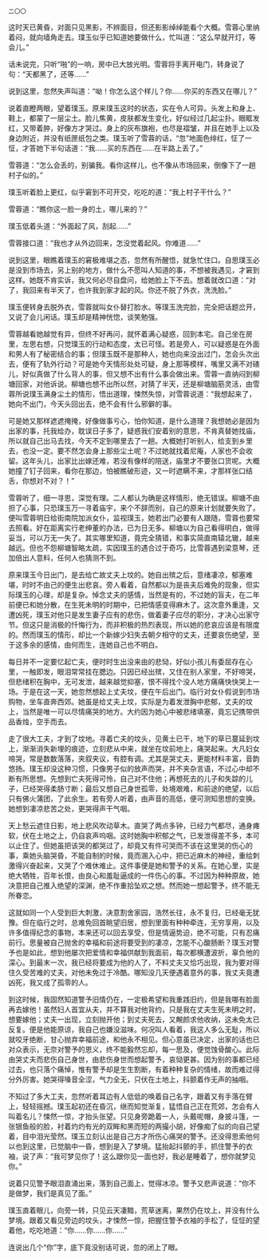    二〇〇 

   这时天已黄昏，对面只见黑影，不辨面目，但还影影绰绰能看个大概。雪蓉心里纳着闷，就向墙角走去。璞玉似乎已知道她要做什么，忙叫道：“这么早就开灯，等会儿。”

   话未说完，只听“啪”的一响，房中已大放光明。雪蓉将手离开电门，转身说了句：“天都黑了，还等……”

   说到这里，忽然失声叫道：“呦！你怎么这个样儿？你……你买的东西又在哪儿？”

   说着直瞪两眼，望着璞玉。原来璞玉这时的状态，实在令人可异。头发上和身上、鞋上，都蒙了一层尘土。脸儿焦黄，皮肤都发生变化，好似经过几起尘扑。眼眶发红，又带着肿，好像方才哭过。身上的灰布旗袍，也尽是褶皱，并且在她手上以及身边附近，并没有纸匣纸包之类。璞玉听了雪蓉的话，“忽”地面色绯红，怔了一怔，才答她下半句话道：“我……买的东西在……在半路上丢了。”

   雪蓉道：“怎么会丢的，别骗我。看你这样儿，也不像从市场回来，倒像下了一趟村子似的。”

   璞玉听着脸上更红，似乎窘到不可开交，吃吃的道：“我上村子干什么？”

   雪蓉道：“瞧你这一脸一身的土，哪儿来的？”

   璞玉低着头道：“外面起了风，刮起……”

   雪蓉接口道：“我也才从外边回来，怎没觉着起风。你难道……”

   说到这里，眼瞧着璞玉的窘极难堪之态，忽然有所醒悟，就急忙住口。自思璞玉必是没到市场去，另上别的地方，做什么不愿叫人知道的事，不想被我遇见，才窘到这样。她既不肯实诉，我又何必尽自盘问，给她脸上下不去。想着就改口道：“对了，我回来有半天了，也许我到家才起的风。你还不脱了外衣，洗洗脸。”

   璞玉便转身去脱外衣，雪蓉就叫女仆替打脸水。等璞玉洗完脸，完全把话题岔开，又说了会儿闲话。璞玉却是精神恍惚，谈笑勉强。

   雪蓉越看她越觉有异，但终不好再问，就怀着满心疑惑，回到本宅。自己坐在房里，左思右想，只觉璞玉的行动和态度，太已可怪。若是旁人，可以疑惑是在外面和男人有了秘密结合的事；但璞玉既不是那种人，她也向来没出过门，怎会头次出去，便有了轨外行动？可是她今天情形处处可疑，身上那等模样，嘴里又满不对碴儿，好似真做了什么背人的事，但又想不出有什么事会做出来。雪蓉一直纳闷到柳塘回家，对他诉说。柳塘也想不出所以然，对猜了半天，还是柳塘脑筋灵活，由雪蓉所说璞玉满身尘土的情形，悟出道理，悚然失惊，对雪蓉说道：“我想起来了，她向不出门，今天头回出去，绝不会有什么邪僻的事。

   可是她又那样遮遮掩掩，好像做事亏心，怕你知道，是什么道理？我想她必是因为出家的事，托我给办，耽误日子多了，疑惑我们安着别的意思，不肯真替她找庙，所以就自己出马去找，今天不定到哪里去了一趟。大概她打听别人，给支到乡里去，也没一定。要不然怎会身上那些尘土呢？不过她就找着尼庵，人家也不会收留。这年头儿，出家比出嫁还难，若没有像样的陪送，庙里才不要张口货呢。大概她撞了钉子回来，看你在那边，怕被瞧破形迹，又一时遮瞒不来，才那样张口结舌，你想对不对？！”

   雪蓉听了，细一寻思，深觉有理。二人都认为确是这样情形，绝无错误。柳塘不由担了心事，只恐璞玉万一寻着庙宇，来个不辞而别，自己的原来计划就要失败了。便叫雪蓉明日给街南院加派女仆，监视璞玉，她若出门必要有人跟随，雪蓉也要常去照看。好在距离实行老绅董的办法，已为日无多。柳塘以为自己看得明白，做得妥当，可以万无一失了。其实哪里知道，竟完全猜错，和事实简直南辕北辙，越来越远。但也不怨柳塘智略太疏，实因璞玉的遇合过于奇巧，比雪蓉遇到梁意琴，还加倍出人意料，任何人也猜测不到。

   原来璞玉今日出门，是去给亡故丈夫上坟的。她自出殡之后，意绪凄凉，郁塞难堪，时时不由己的便生出悲哀。旁人看着，自然都以为是丧夫后难免的现象，但实际璞玉的心理，却是复杂。悼念丈夫的感情，当然是有的，不过她的盲夫，在二年前便已和她分散，在生死未明的时期中，已把情感变得麻木了。这次意外重逢，又遭凶死，璞玉对他只是发生妻子应有的悲伤，做着妻子应尽的职分，才决心出家守节。但这只是消极的忏悔行为，而非积极的热烈表现，所以她的悲哀应该是有限度的。然而璞玉的情形，却比一个新嫁少妇失去朝夕相守的丈夫，还要哀伤绝望，至于这多余的感情，由何而生，连她自己也不明白。

   每日并不一定要忆起亡夫，便时时生出没来由的悲恸，好似小孩儿有委屈存在心里，一触即发，眼泪常常挂在腮边。只因已经出殡，又住在别人家里，不好啼哭，但悲绪积在胸中，无可发泄，越来越觉抑塞，恨不得找个没人地方痛痛快快哭上一场。于是在这一天，她忽然想起上丈夫坟，便在午后出门。临行对女仆假说到市场购物，坐车直奔西郊。她虽是给丈夫上坟，实际是为着发泄胸中悲郁，丈夫的坟上，当然是唯一可以尽情痛哭的地方。大约因为她心中被悲绪填塞，竟忘记携带供品香烛，空手而去。

   走了很大工夫，才到了坟地。寻着亡夫的坟头，见黄土已干，地下的草已蔓延到坟上，渐渐消失新埋的痕迹，立刻悲从中来，就坐在坟前地上，痛哭起来。大凡妇女啼哭，常是数数落落，夹叙夹议，有腔有调。尤其是哭丈夫，更能材料丰富，音韵悠扬。璞玉却没这种习惯，只像男子似的放声而哭，并不夹杂言语，不过心中却不断有所思想。先想到亡夫死得可怜，自己对不住他；再想死去的儿子和失踪的儿子，已经哭得柔肠寸断；最后又想自己身世孤零，处境艰难，和前途的绝望，以后只有佛火蒲团，了此余生。若有旁人听着，由声音的高低，便可测知思想的变换。她想到凄凉悲苦之处，更哭得声干气咽。

   天上愁云遮住日影，地上悲风吹动草木。直哭了两点多钟，已经力气都尽，通身瘫软，伏在土地之上，仍自哀声呜咽。这时她胸中积郁之气，已发泄得差不多，本可以止住了。但她虽把该哭的都哭过了，却竟又有件可哭而不该在这里哭的伤心的事，乘她头脑哭昏，不能自制的时候，竟而溷入心中，把已近麻木的神经，重给刺激得兴奋起来，又哭了个难休难止。这件事便是她和警予的关系。在她心里，实是绝大牺牲，百年长恨，由良心和羞耻逼成的一件伤心的事。不过因为种种原故，她决意把自己推入绝望的深渊，绝不作重拾坠欢之想。然而她一想起警予，终不能无所眷恋。

   这就如同一个人受到巨大刺激，决意割舍家园，浩然长往，永不复归，已经毫无犹豫。但在临行之时，总难免回首眺望旧居，想到里面有种种牵连，无穷享用，以及许多值得纪念的事物，本来还可以回去享受，但是情逼势迫，绝不可能，只有忍痛前行。思量被自己抛舍的幸福和前途将要受到的凄凉，怎能不心酸肠断？璞玉对警予也是如此，想到他屡次把爱情和幸福供献到我面前，每次都横遭波折，辜负他的深心。到最末一次，我已经将要成为他的人了，不料丈夫又恰巧出现，我为要对得住久受苦难的丈夫，对他未免过于冷酷。哪知没几天便遇着意外的事，我丈夫竟遭凶死，我又成了孤零的人。

   到这时候，我固然知道警予旧情仍在，一定极希望和我重践旧约，但是我哪有脸面再去嫁他！虽然妇人首宜从夫，并不算我对他背约，只是我在丈夫生死未明之时，想要嫁他；丈夫一出现，立刻抛开他；到丈夫死去，又覥颜求他收纳，这未免太已反复。便是他能原谅，我自己也嫌没滋味。何况叫人看着，我这人多么无耻，所以就咬牙绝断，甘心抛弃幸福前途，和他永不相见。但心意虽已决定，出家的话也已对众表示，无奈对警予的恩义，终不能毅然忘却，每一思及，便觉蚀骨酸心。此际由哭丈夫而悲伤自己身世，由悲伤身世而想起警予，哀恸更甚。因为别的事都已经过去，也只落个痛悼，惟有警予却是生生割断，有着种种复杂的情绪，故而难过得分外厉害。她哭得嗓音全涩，气力全无，只伏在土地上，抖颤着作无声的抽咽。

   不知过了多大工夫，忽然听着耳边有人低低的唤着自己名字，跟着又有手落在臂上，轻轻摇撼。璞玉起初还在昏沉，继而知觉渐复，猛悟自己正在荒郊，怎会有人叫着名儿？悚然一惊，才抬头张望。只见身旁跪着一人，头戴呢帽，身披斗篷，一张银鱼般的脸，衬着灼灼有光的双眸和黑而短的两撮小胡，好像痴了似的向自己望着，目中泪光莹然。璞玉立刻认出是自己方才所伤心痛哭的警予。还没得思索他何以也到这里，已觉脑中一昏，想到是入了梦境。猛抬起抖颤的手，抓住警予的衣袖，说了声：“我可梦见你了！这么跟你见一面也好，我必是睡着了，想你就梦见你。”

   说着只见警予眼泪直涌出来，落到自己面上，觉得冰凉。警予又悲声说道：“你不是做梦，我们是真见了面。”

   璞玉直着眼儿，向旁一转，只见云天凄黯，荒草迷离，果然仍在坟上，并没有什么梦境。跟着又看见旁边的坟头，才悚然一惊，把握住警予衣袖的手松了，怔怔的望着他，吃吃地道：“你……你……你……”

   连说出几个“你”字，底下竟没别话可说，忽的闭上了眼。

